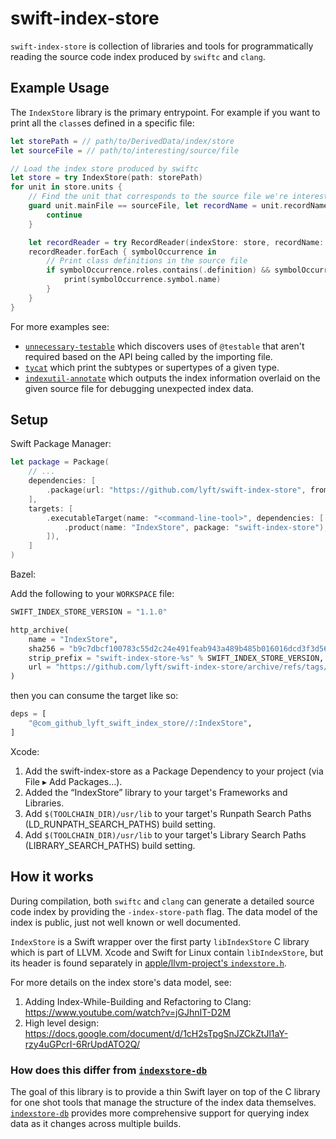 # swift-index-store

`swift-index-store` is collection of libraries and tools for
programmatically reading the source code index produced by `swiftc` and
`clang`.

## Example Usage

The `IndexStore` library is the primary entrypoint. For example if you
want to print all the `class`es defined in a specific file:

```swift
let storePath = // path/to/DerivedData/index/store
let sourceFile = // path/to/interesting/source/file

// Load the index store produced by swiftc
let store = try IndexStore(path: storePath)
for unit in store.units {
    // Find the unit that corresponds to the source file we're interested in
    guard unit.mainFile == sourceFile, let recordName = unit.recordName else {
        continue
    }

    let recordReader = try RecordReader(indexStore: store, recordName: recordName)
    recordReader.forEach { symbolOccurrence in
        // Print class definitions in the source file
        if symbolOccurrence.roles.contains(.definition) && symbolOccurrence.symbol.kind == .class {
            print(symbolOccurrence.symbol.name)
        }
    }
}
```

For more examples see:

- [`unnecessary-testable`](Sources/unnecessary-testable/main.swift)
  which discovers uses of `@testable` that aren't required based on the
  API being called by the importing file.
- [`tycat`](Sources/tycat) which print the subtypes or supertypes of a
  given type.
- [`indexutil-annotate`](Sources/indexutil-annotate) which outputs
  the index information overlaid on the given source file for debugging
  unexpected index data.

## Setup

Swift Package Manager:

```swift
let package = Package(
    // ...
    dependencies: [
        .package(url: "https://github.com/lyft/swift-index-store", from: "1.0.0"),
    ],
    targets: [
        .executableTarget(name: "<command-line-tool>", dependencies: [
            .product(name: "IndexStore", package: "swift-index-store"),
        ]),
    ]
)
```

Bazel:

Add the following to your `WORKSPACE` file:

```python
SWIFT_INDEX_STORE_VERSION = "1.1.0"

http_archive(
    name = "IndexStore",
    sha256 = "b9c7dbcf100783c55d2c24e491feab943a489b485b016016dcd3f3d568836b3b",
    strip_prefix = "swift-index-store-%s" % SWIFT_INDEX_STORE_VERSION,
    url = "https://github.com/lyft/swift-index-store/archive/refs/tags/%s.tar.gz" % SWIFT_INDEX_STORE_VERSION,
)
```

then you can consume the target like so:

```python
deps = [
    "@com_github_lyft_swift_index_store//:IndexStore",
]
```

Xcode:

1. Add the swift-index-store as a Package Dependency to your project (via File ▸ Add Packages…).
2. Added the “IndexStore” library to your target's Frameworks and Libraries.
3. Add `$(TOOLCHAIN_DIR)/usr/lib` to your target's Runpath Search Paths (LD_RUNPATH_SEARCH_PATHS) build setting.
4. Add `$(TOOLCHAIN_DIR)/usr/lib` to your target's Library Search Paths (LIBRARY_SEARCH_PATHS) build setting.

## How it works

During compilation, both `swiftc` and `clang` can generate a detailed
source code index by providing the `-index-store-path` flag. The data
model of the index is public, just not well known or well documented.

`IndexStore` is a Swift wrapper over the first party `libIndexStore` C
library which is part of LLVM. Xcode and Swift for Linux contain
`libIndexStore`, but its header is found separately in
[apple/llvm-project's
`indexstore.h`](https://github.com/apple/llvm-project/blob/apple/next/clang/include/indexstore/indexstore.h).

For more details on the index store's data model, see:

1. Adding Index-While-Building and Refactoring to Clang: <https://www.youtube.com/watch?v=jGJhnIT-D2M>
2. High level design: <https://docs.google.com/document/d/1cH2sTpgSnJZCkZtJl1aY-rzy4uGPcrI-6RrUpdATO2Q/>

### How does this differ from [`indexstore-db`][indexstore-db]

The goal of this library is to provide a thin Swift layer on top of the
C library for one shot tools that manage the structure of the index data
themselves. [`indexstore-db`][indexstore-db] provides more comprehensive
support for querying index data as it changes across multiple builds.

[indexstore-db]: https://github.com/apple/indexstore-db
